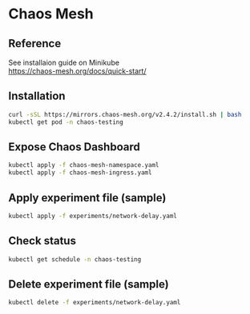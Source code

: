 # Chaos Mesh

## Reference
See installaion guide on Minikube  
https://chaos-mesh.org/docs/quick-start/

## Installation
```bash
curl -sSL https://mirrors.chaos-mesh.org/v2.4.2/install.sh | bash
kubectl get pod -n chaos-testing
```

## Expose Chaos Dashboard
```bash
kubectl apply -f chaos-mesh-namespace.yaml
kubectl apply -f chaos-mesh-ingress.yaml
```

## Apply experiment file (sample)
```bash
kubectl apply -f experiments/network-delay.yaml
```

## Check status
```bash
kubectl get schedule -n chaos-testing
```

## Delete experiment file (sample)
```bash
kubectl delete -f experiments/network-delay.yaml
```

